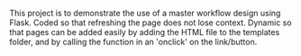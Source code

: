 This project is to demonstrate the use of a master workflow design using Flask. Coded so that refreshing the page does not lose context.  Dynamic so that pages can be added easily by adding the HTML file to the templates folder, and by calling the function in an 'onclick' on the link/button.
